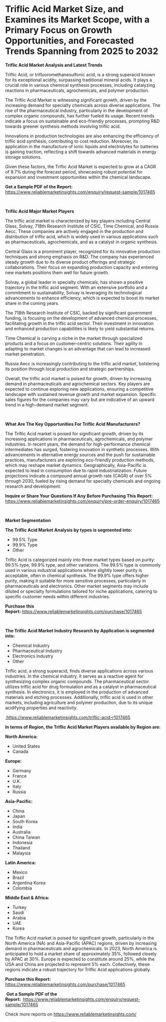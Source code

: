 <p><h1>Triflic Acid Market Size, and Examines its Market Scope, with a Primary Focus on Growth Opportunities, and Forecasted Trends Spanning from 2025 to 2032</h1></p><p><strong>Triflic Acid Market Analysis and Latest Trends</strong></p>
<p><p>Triflic Acid, or trifluoromethanesulfonic acid, is a strong superacid known for its exceptional acidity, surpassing traditional mineral acids. It plays a crucial role in various chemical synthesis processes, including catalyzing reactions in pharmaceuticals, agrochemicals, and polymer production. </p><p>The Triflic Acid Market is witnessing significant growth, driven by the increasing demand for specialty chemicals across diverse applications. The rise of the pharmaceutical industry, particularly in the development of complex organic compounds, has further fueled its usage. Recent trends indicate a focus on sustainable and eco-friendly processes, prompting R&D towards greener synthesis methods involving triflic acid.</p><p>Innovations in production technologies are also enhancing the efficiency of triflic acid synthesis, contributing to cost reduction. Moreover, its application in the manufacture of ionic liquids and electrolytes for batteries is gaining traction, reflecting a shift towards advanced materials in energy storage solutions. </p><p>Given these factors, the Triflic Acid Market is expected to grow at a CAGR of 9.7% during the forecast period, showcasing robust potential for expansion and investment opportunities within the chemical landscape.</p></p>
<p><strong>Get a Sample PDF of the Report:&nbsp;</strong> <a href="https://www.reliablemarketinsights.com/enquiry/request-sample/1017465?utm_campaign=2117&utm_medium=2&utm_source=Github&utm_content=ia&utm_term=02042025&utm_id=triflic-acid">https://www.reliablemarketinsights.com/enquiry/request-sample/1017465</a></p>
<p>&nbsp;</p>
<p><strong>Triflic Acid Major Market Players</strong></p>
<p><p>The triflic acid market is characterized by key players including Central Glass, Solvay, 718th Research Institute of CSIC, Time Chemical, and Russia Aecc. These companies are actively engaged in the production and distribution of triflic acid, which is widely used in various applications such as pharmaceuticals, agrochemicals, and as a catalyst in organic synthesis.</p><p>Central Glass is a prominent player, recognized for its innovative production techniques and strong emphasis on R&D. The company has experienced steady growth due to its diverse product offerings and strategic collaborations. Their focus on expanding production capacity and entering new markets positions them well for future growth.</p><p>Solvay, a global leader in specialty chemicals, has shown a positive trajectory in the triflic acid segment. With an extensive portfolio and a commitment to sustainability, Solvay is leveraging its technological advancements to enhance efficiency, which is expected to boost its market share in the coming years. </p><p>The 718th Research Institute of CSIC, backed by significant government funding, is focusing on the development of advanced chemical processes, facilitating growth in the triflic acid sector. Their investment in innovation and enhanced production capabilities is likely to yield substantial returns.</p><p>Time Chemical is carving a niche in the market through specialized products and a focus on customer-centric solutions. Their agility in adapting to market changes is an advantage that can lead to increased market penetration.</p><p>Russia Aecc is increasingly contributing to the triflic acid market, bolstering its position through local production and strategic partnerships. </p><p>Overall, the triflic acid market is poised for growth, driven by increasing demand in pharmaceuticals and agrochemical sectors. Key players are expected to continue exploring new applications, ensuring a competitive landscape with sustained revenue growth and market expansion. Specific sales figures for the companies may vary but are indicative of an upward trend in a high-demand market segment.</p></p>
<p>&nbsp;</p>
<p><strong>What Are The Key Opportunities For Triflic Acid Manufacturers?</strong></p>
<p><p>The Triflic Acid market is poised for significant growth, driven by its increasing applications in pharmaceuticals, agrochemicals, and polymer industries. In recent years, the demand for high-performance chemical intermediates has surged, fostering innovation in synthetic processes. With advancements in alternative energy sources and the push for sustainable practices, manufacturers are exploring eco-friendly production methods, which may reshape market dynamics. Geographically, Asia-Pacific is expected to lead in consumption due to rapid industrialization. Future projections indicate a compound annual growth rate (CAGR) of over 5% through 2030, fueled by rising demand for specialty chemicals and ongoing research and development.</p></p>
<p><strong>Inquire or Share Your Questions If Any Before Purchasing This Report:</strong> <a href="https://www.reliablemarketinsights.com/enquiry/pre-order-enquiry/1017465?utm_campaign=2117&utm_medium=2&utm_source=Github&utm_content=ia&utm_term=02042025&utm_id=triflic-acid">https://www.reliablemarketinsights.com/enquiry/pre-order-enquiry/1017465</a></p>
<p>&nbsp;</p>
<p><strong>Market Segmentation</strong></p>
<p><strong>The Triflic Acid Market Analysis by types is segmented into:</strong></p>
<p><ul><li>99.5% Type</li><li>99.9% Type</li><li>Other</li></ul></p>
<p><p>Triflic Acid is categorized mainly into three market types based on purity: 99.5% type, 99.9% type, and other variations. The 99.5% type is commonly used in various industrial applications where slightly lower purity is acceptable, often in chemical synthesis. The 99.9% type offers higher purity, making it suitable for more sensitive processes, particularly in pharmaceuticals and electronics. Other market segments may include diluted or specialty formulations tailored for niche applications, catering to specific customer needs within different industries.</p></p>
<p><strong>Purchase this Report:&nbsp;</strong><a href="https://www.reliablemarketinsights.com/purchase/1017465?utm_campaign=2117&utm_medium=2&utm_source=Github&utm_content=ia&utm_term=02042025&utm_id=triflic-acid">https://www.reliablemarketinsights.com/purchase/1017465</a></p>
<p>&nbsp;</p>
<p><strong>The Triflic Acid Market Industry Research by Application is segmented into:</strong></p>
<p><ul><li>Chemical Industry</li><li>Pharmaceutical Industry</li><li>Electronics Industry</li><li>Other</li></ul></p>
<p><p>Triflic acid, a strong superacid, finds diverse applications across various industries. In the chemical industry, it serves as a reactive agent for synthesizing complex organic compounds. The pharmaceutical sector utilizes triflic acid for drug formulation and as a catalyst in pharmaceutical synthesis. In electronics, it is employed in the production of advanced materials and etching processes. Additionally, triflic acid is used in other markets, including agriculture and polymer production, due to its unique acidifying properties and reactivity.</p></p>
<p><a href="https://www.reliablemarketinsights.com/triflic-acid-r1017465?utm_campaign=2117&utm_medium=2&utm_source=Github&utm_content=ia&utm_term=02042025&utm_id=triflic-acid">&nbsp;https://www.reliablemarketinsights.com/triflic-acid-r1017465</a></p>
<p><strong>In terms of Region, the Triflic Acid Market Players available by Region are:</strong></p>
<p>
    <p> <strong> North America: </strong>
        <ul>
            <li>United States</li>
            <li>Canada</li>
        </ul>
        </p> 
    <p> <strong> Europe: </strong>
        <ul>
            <li>Germany</li>
            <li>France</li>
            <li>U.K.</li>
            <li>Italy</li>
            <li>Russia</li>
        </ul>
        </p> 
    <p> <strong> Asia-Pacific: </strong>
        <ul>
            <li>China</li>
            <li>Japan</li>
            <li>South Korea</li>
            <li>India</li>
            <li>Australia</li>
            <li>China Taiwan</li>
            <li>Indonesia</li>
            <li>Thailand</li>
            <li>Malaysia</li>
        </ul>
        </p> 
    <p> <strong> Latin America: </strong>
        <ul>
            <li>Mexico</li>
            <li>Brazil</li>
            <li>Argentina Korea</li>
            <li>Colombia</li>
        </ul>
        </p> 
    <p> <strong> Middle East & Africa: </strong>
        <ul>
            <li>Turkey</li>
            <li>Saudi</li>
            <li>Arabia</li>
            <li>UAE</li>
            <li>Korea</li>
        </ul>
    </p>
    </p>
<p><p>The Triflic Acid market is poised for significant growth, particularly in the North America (NA) and Asia-Pacific (APAC) regions, driven by increasing demand in pharmaceuticals and agrochemicals. In 2023, North America is anticipated to hold a market share of approximately 35%, followed closely by APAC at 30%. Europe is expected to constitute around 25%, while the USA and China are projected to represent 5% each. Collectively, these regions indicate a robust trajectory for Triflic Acid applications globally.</p></p>
<p><strong>Purchase this Report: </strong><a href="https://www.reliablemarketinsights.com/purchase/1017465?utm_campaign=2117&utm_medium=2&utm_source=Github&utm_content=ia&utm_term=02042025&utm_id=triflic-acid">https://www.reliablemarketinsights.com/purchase/1017465</a></p>
<p>&nbsp;<strong>Get a Sample PDF of the Report:&nbsp;&nbsp;</strong><a href="https://www.reliablemarketinsights.com/enquiry/request-sample/1017465?utm_campaign=2117&utm_medium=2&utm_source=Github&utm_content=ia&utm_term=02042025&utm_id=triflic-acid">https://www.reliablemarketinsights.com/enquiry/request-sample/1017465</a></p>
<p><strong></strong></p>
<p>Check more reports on <a href="https://www.reliablemarketinsights.com/?utm_campaign=2117&utm_medium=2&utm_source=Github&utm_content=ia&utm_term=02042025&utm_id=triflic-acid">https://www.reliablemarketinsights.com/</a></p>